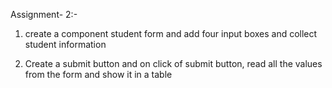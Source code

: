 Assignment- 2:-

1) create a component student form and add four input boxes and collect student information

2) Create a submit button and on click of submit button, read all the values from the form and show it in a table